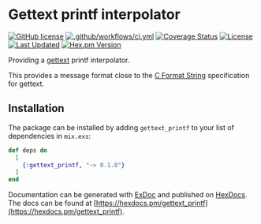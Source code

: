 # Gettext printf interpolator

[![GitHub license](https://img.shields.io/badge/license-MIT-blue.svg)](https://raw.githubusercontent.com/jshmrtn/gettext_printf/main/LICENSE)
[![.github/workflows/ci.yml](https://github.com/jshmrtn/gettext_printf/actions/workflows/ci.yml/badge.svg)](https://github.com/jshmrtn/gettext_printf/actions/workflows/ci.yml)
[![Coverage Status](https://coveralls.io/repos/github/jshmrtn/gettext_printf/badge.svg?branch=main)](https://coveralls.io/github/jshmrtn/gettext_printf?branch=main)
[![License](https://img.shields.io/badge/License-BSL%201.1%20%2F%20Apache%202.0-blue.svg)](https://mariadb.com/bsl11/)
[![Last Updated](https://img.shields.io/github/last-commit/jshmrtn/gettext_printf.svg)](https://github.com/jshmrtn/gettext_printf/commits/main)
[![Hex.pm Version](https://img.shields.io/hexpm/v/gettext_printf.svg?style=flat)](https://hex.pm/packages/gettext_printf)

Providing a [gettext](https://hex.pm/packages/gettext) printf interpolator.

This provides a message format close to the [C Format String](https://www.gnu.org/software/gettext/manual/gettext.html#c_002dformat) specification for gettext.

## Installation

The package can be installed by adding `gettext_printf` to your list of dependencies in `mix.exs`:

```elixir
def deps do
  [
    {:gettext_printf, "~> 0.1.0"}
  ]
end
```

Documentation can be generated with [ExDoc](https://github.com/elixir-lang/ex_doc)
and published on [HexDocs](https://hexdocs.pm). The docs can
be found at [https://hexdocs.pm/gettext_printf](https://hexdocs.pm/gettext_printf).

